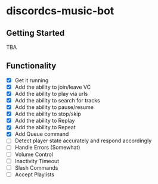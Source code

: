 # discordcs-music-bot

## Getting Started

TBA

## Functionality

- [x] Get it running
- [x] Add the ability to join/leave VC
- [x] Add the ability to play via urls
- [x] Add the ability to search for tracks
- [x] Add the ability to pause/resume
- [x] Add the ability to stop/skip
- [x] Add the ability to Replay
- [x] Add the ability to Repeat
- [x] Add Queue command
- [ ] Detect player state accurately and respond accordingly
- [ ] Handle Errors (Somewhat)
- [ ] Volume Control
- [ ] Inactivity Timeout
- [ ] Slash Commands
- [ ] Accept Playlists
